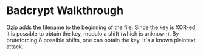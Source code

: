 # Badcrypt Walkthrough

Gzip adds the filename to the beginning of the file. 
Since the key is XOR-ed, it is possible to obtain the key, modulo a shift (which is unknown).
By bruteforcing 8 possible shifts, one can obtain the key.
It's a known plaintext attack.